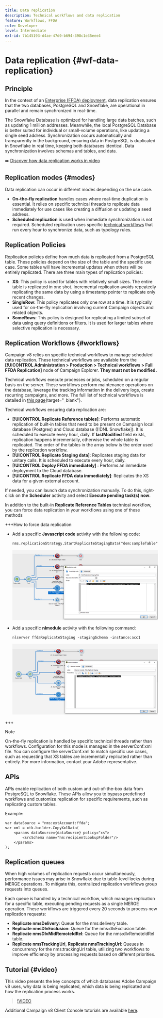 ```yaml
---
title: Data replication
description: Technical workflows and data replication
feature: Workflows, FFDA
role: Developer
level: Intermediate
exl-id: 7b145193-d4ae-47d0-b694-398c1e35eee4
---
```


# Data replication {#wf-data-replication}
 
## Principle

In the context of an [Enterprise (FFDA) deployment](enterprise-deployment.md), data replication ensures that the two databases, PostgreSQL and Snowflake, are operational in parallel and remain synchronized in real-time.

The Snowflake Database is optimized for handling large data batches, such as updating 1 million addresses. Meanwhile, the local PostgreSQL Database is better suited for individual or small-volume operations, like updating a single seed address. Synchronization occurs automatically and transparently in the background, ensuring data in PostgreSQL is duplicated in Snowflake in real time, keeping both databases identical. Data synchronization involves schemas and tables, and data.

➡️ [Discover how data replication works in video](#video) 

## Replication modes {#modes}

Data replication can occur in different modes depending on the use case. 

* **On-the-fly replication** handles cases where real-time duplication is essential. It relies on specific technical threads to replicate data immediately for use cases like creating a diffusion or updating a seed address.
* **Scheduled replication** is used when immediate synchronization is not required. Scheduled replication uses specific [technical workflows](#workflows) that run every hour to synchronize data, such as typology rules. 

## Replication Policies

Replication policies define how much data is replicated from a PostgreSQL table. These policies depend on the size of the table and the specific use case. Some tables will have incremental updates when others will be entirely replicated. There are three main types of replication policies:

* **XS**: This policy is used for tables with relatively small sizes. The entire table is replicated in one shot. Incremental replication avoids repeatedly replicating the same data by using a timestamp pointer to replicate only recent changes.
* **SingleRow**: This policy replicates only one row at a time. It is typically used for on-the-fly replication involving current Campaign objects and related objects.
* **SomeRows**: This policy is designed for replicating a limited subset of data using query definitions or filters. It is used for larger tables where selective replication is necessary.

## Replication Workflows {#workflows}

Campaign v8 relies on specific technical workflows to manage scheduled data replication. These technical workflows are available from the **[!UICONTROL Administration > Production > Technical workflows > Full FFDA Replication]** node of Campaign Explorer. **They must not be modified.**

Technical workflows execute processes or jobs, scheduled on a regular basis on the server. These workflows perform maintenance operations on the database, leverage the tracking information in the delivery logs, create recurring campaigns, and more. The full list of technical workflows is detailed in [this page](https://experienceleague.adobe.com/docs/campaign/automation/workflows/introduction/wf-type/technical-workflows.html){target="_blank"}.

Technical workflows ensuring data replication are:

* **[!UICONTROL Replicate Reference tables]**: Performs automatic replication of built-in tables that need to be present on Campaign local database (Postgres) and Cloud database ([!DNL Snowflake]). It is scheduled to execute every hour, daily. If **lastModified** field exists, replication happens incrementally, otherwise the whole table is replicated. The order of the tables in the array below is the order used by the replication workflow.
* **[!UICONTROL Replicate Staging data]**: Replicates staging data for unitary calls. It is scheduled to execute every hour, daily.
* **[!UICONTROL Deploy FFDA immediately]** : Performs an immediate deployment to the Cloud database.
* **[!UICONTROL Replicate FFDA data immediately]**: Replicates the XS data for a given external account.

If needed, you can launch data synchronization manually. To do this, right-click on the **Scheduler** activity and select **Execute pending task(s) now**.

In addition to the built-in **Replicate Reference Tables** technical workflow, you can force data replication in your workflows using one of these methods

+++How to force data replication

* Add a specific **Javascript code** activity with the following code:

    ```
    nms.replicationStrategy.StartReplicateStagingData("dem:sampleTable")
    ```

    ![](assets/jscode.png)

* Add a specific **nlmodule** activity with the following command:

    ```
    nlserver ffdaReplicateStaging -stagingSchema -instance:acc1
    ```

    ![](assets/nlmodule.png)

+++


>[!NOTE]
>
>On-the-fly replication is handled by specific technical threads rather than workflows. Configuration for this mode is managed in the serverConf.xml file. You can configure the serverConf.xml to match specific use cases, such as requesting that XS tables are incrementally replicated rather than entirely. For more information, contact your Adobe representative.

## APIs

APIs enable replication of both custom and out-of-the-box data from PostgreSQL to Snowflake. These APIs allow you to bypass predefined workflows and customize replication for specific requirements, such as replicating custom tables.

Example:

```
var dataSource = "nms:extAccount:ffda";
var xml = xtk.builder.CopyXxlData(
    <params dataSource={dataSource} policy="xs">
        <srcSchema name="hm:recipientLookupFolder"/>
    </params>
);
```

## Replication queues

When high volumes of replication requests occur simultaneously, performance issues may arise in Snowflake due to table-level locks during MERGE operations. To mitigate this, centralized replication workflows group requests into queues.

Each queue is handled by a technical workflow, which manages replication for a specific table, executing pending requests as a single MERGE operation. These workflows are triggered every 20 seconds to process new replication requests:

* **Replicate nmsDelivery**: Queue for the nms:delivery table.
* **Replicate nmsDlvExclusion**: Queue for the nms:dlvExclusion table.
* **Replicate nmsDlvMidRemoteIdRel**: Queue for the nms:dlvRemoteIdRel table.
* **Replicate nmsTrackingUrl**, **Replicate nmsTrackingUrl**: Queues in concurrency for the nms:trackingUrl table, utilizing two workflows to improve efficiency by processing requests based on different priorities.

## Tutorial {#video}

This video presents the key concepts of which databases Adobe Campaign v8 uses, why data is being replicated, which data is being replicated and how the replication process works.

>[!VIDEO](https://video.tv.adobe.com/v/334460?quality=12)

Additional Campaign v8 Client Console tutorials are available [here](https://experienceleague.adobe.com/en/docs/campaign-learn/tutorials/overview).
